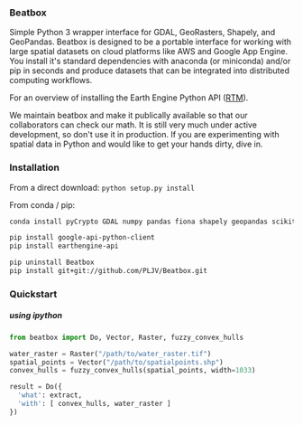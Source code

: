 ### Beatbox
Simple Python 3 wrapper interface for GDAL, GeoRasters, Shapely, and GeoPandas. Beatbox is designed to be a portable interface for working with large spatial datasets on cloud platforms like AWS and Google App Engine. You install it's standard dependencies with anaconda (or miniconda) and/or pip in seconds and produce datasets that can be integrated into distributed computing workflows. 

For an overview of installing the Earth Engine Python API ([RTM](https://developers.google.com/earth-engine/python_install_manual)).

We maintain beatbox and make it publically available so that our collaborators can check our math. It is still very much under active development, so don't use it in production. If you are experimenting with spatial data in Python and would like to get your hands dirty, dive in.

### Installation
From a direct download:
```python setup.py install```

From conda / pip:
```bash
conda install pyCrypto GDAL numpy pandas fiona shapely geopandas scikit-learn 

pip install google-api-python-client
pip install earthengine-api

pip uninstall Beatbox
pip install git+git://github.com/PLJV/Beatbox.git
```

### Quickstart
##### using ipython
```python
from beatbox import Do, Vector, Raster, fuzzy_convex_hulls

water_raster = Raster("/path/to/water_raster.tif")
spatial_points = Vector("/path/to/spatialpoints.shp")
convex_hulls = fuzzy_convex_hulls(spatial_points, width=1033)

result = Do({
  'what': extract,
  'with': [ convex_hulls, water_raster ]
})

```
